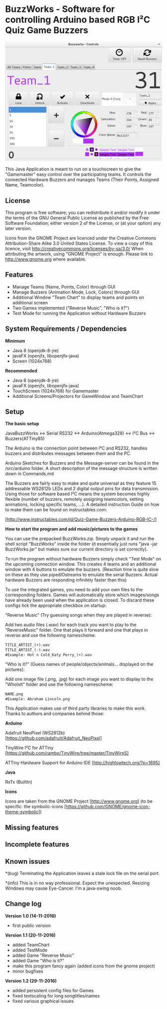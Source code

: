 # BuzzWorks - Software for controlling Arduino based RGB I²C Quiz Game Buzzers
![BuzzWorks](/Screenshot.png?raw=true "Main Window")

This Java Application is meant to run on a touchscreen to give the "Gamemaster" easy control over the participating teams.
It controls the connected Hardware Buzzers and manages Teams (Their Points, Assigned Name, Teamcolor).


## License
This program is free software; you can redistribute it and/or modify it
under the terms of the GNU General Public License as published by the Free
Software Foundation; either version 2 of the License, or (at your option)
any later version.

Icons from the GNOME Project are licenced under the Creative Commons Attribution-Share Alike 3.0
United States License. To view a copy of this licence, visit
http://creativecommons.org/licenses/by-sa/3.0/
When attributing the artwork, using "GNOME Project" is enough. 
Please link to http://www.gnome.org where available.

## Features
* Manage Teams (Name, Points, Color) through GUI
* Manage Buzzers (Animation Mode, Lock, Colors) through GUI
* Additional Window "Team Chart" to display teams and points on additional screen
* Two Games implemented ("Reverse Music", "Who is it?")
* Test Mode for running the Application without Hardware Buzzers

## System Requirements / Dependencies
**Minimum**
* Java 8 (openjdk-8-jre)
* javaFX (openjfx, libopenjfx-java)
* Screen (1024x768)

**Recommended**
* Java 8 (openjdk-8-jre)
* javaFX (openjfx, libopenjfx-java)
* TouchScreen (1024x768) for Gamemaster
* Additional Screens/Projectors for GameWindow and TeamChart



## Setup
**The basic setup**

JavaBuzzWorks <-> Serial RS232 <-> Arduino(Atmega328) <-> I²C Bus <-> Buzzers(ATTiny85)

The Arduino is the connection point between I²C and RS232, handles buzzers and distributes messages between them and the PC.

Arduino Sketches for Buzzers and the Message-server can be found in the /src/arduino folder.
A short description of the message structure is written down in Commands.md

The Buzzers are fairly easy to make and quite universal as they feature 15 addressable WS2812b LEDs and 2 digital output pins
for data transmission. Using those for software based I²C means the system becomes highly flexible (number of buzzers, remotely assigning teamcolors, setting animations, locking specific teams, ...).
A detailed instruction Guide on how to make them can be found on instructables.com:

[http://www.instructables.com/id/Quiz-Game-Buzzers-Arduino-RGB-IC-/]

**How to start the program and add music/pictures to the games**

You can use the prepacked BuzzWorks.zip. Simply unpack it and run the shell script "BuzzWorks" inside the folder (it
essentially just runs "java -jar BuzzWorks.jar" but makes sure our current directory is set correctly).

To run the program without hardware Buzzers simply check "Test Mode" on the upcoming connection window. This creates 4 teams
and an additional window with 4 buttons to emulate the buzzers. (Reaction time is quite slow on these as they use
pipedIOstreams to emulate the serial Buzzers. Actual hardware Buzzers are responding infinitely faster than this)

To use the integrated games, you need to add your own files to the corresponding folders. Games will automatically store which images/songs have already been used when the application is closed. To discard these configs tick the appropriate checkbox on startup:

"Reverse Music" (Try guessing songs when they are played in reverse):

Add two audio files (.wav) for each track you want to play to the "ReverseMusic" folder. One that plays it forward and one that
plays in reverse and use the following namescheme:

	TITLE_ARTIST_(+).wav
	TITLE_ARTIST_(-).wav
	#Example: Hot n Cold_Katy Perry_(+).wav
	
"Who is it?" (Guess names of people/objects/animals... displayed on the pictures):

Add one image file (.png, .jpg) for each image you want to display to the "WhoIsIt" folder and use the following namescheme:

	NAME.png
	#Example: Abraham Lincoln.png




This Application makes use of third party libraries to make this work. Thanks to authors and companies behind those:

**Arduino**

Adafruit NeoPixel (WS2812b) [https://github.com/adafruit/Adafruit_NeoPixel]

TinyWire I²C for ATTiny [https://github.com/rambo/TinyWire/tree/master/TinyWireS]

ATTiny Hardware Support for Arduino IDE [http://highlowtech.org/?p=1695]


**Java**

RxTx (BuiltIn)


**Icons**

Icons are taken from the GNOME Project [http://www.gnome.org]
(to be specific: the symbolic-icons [https://github.com/GNOME/gnome-icon-theme-symbolic])

## Missing features





## Incomplete features





## Known issues
*(bug) Terminating the Application leaves a stale lock file on the serial port.

*(info) This is in no way professional. Expect the unexpected. Resizing Windows may cause Eye-Cancer. I'm a java-swing noob.








## Change log
**Version 1.0 (14-11-2016)**
* first public version

**Version 1.1 (20-11-2016)**
* added TeamChart
* added TestMode
* added Game "Reverse Music"
* added Game "Who is it?"
* make this program fancy again (added icons from the gnome project)
* minor bugfixes

**Version 1.2 (29-11-2016)**
* added persistent config files for Games
* fixed textscaling for long songtitles/names
* fixed various graphical issues

